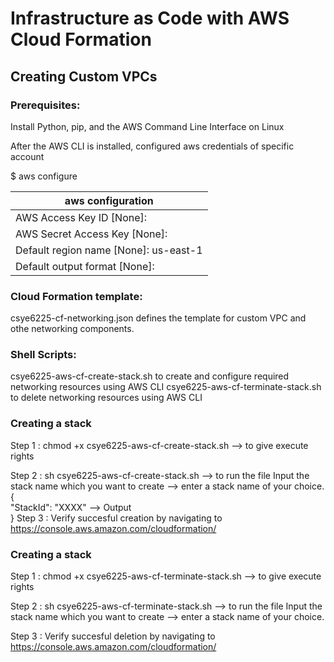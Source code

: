 # Infrastructure as Code with AWS Cloud Formation

## Creating Custom VPCs

### Prerequisites:

Install Python, pip, and the AWS Command Line Interface on Linux

After the AWS CLI is installed, configured aws credentials of specific account

$ aws configure

| aws configuration                                                                                                     | 
| ---                                                                                                                   | 
| AWS Access Key ID [None]:                                                                                             | 
| AWS Secret Access Key [None]:                                                                                         | 
| Default region name [None]: us-east-1                                                                                 | 
| Default output format [None]:                                                                                         | 

### Cloud Formation template:
csye6225-cf-networking.json defines the template for custom VPC and othe networking components.

### Shell Scripts:
csye6225-aws-cf-create-stack.sh to create and configure required networking resources using AWS CLI
csye6225-aws-cf-terminate-stack.sh to delete networking resources using AWS CLI

### Creating a stack

Step 1 : chmod +x csye6225-aws-cf-create-stack.sh        --> to give execute rights

Step 2 : sh csye6225-aws-cf-create-stack.sh              --> to run the file
         Input the stack name which you want to create   --> enter a stack name of your choice.
         {   
             "StackId": "XXXX"                           --> Output                                      
         }
Step 3 : Verify succesful creation by navigating to https://console.aws.amazon.com/cloudformation/


### Creating a stack

Step 1 : chmod +x csye6225-aws-cf-terminate-stack.sh        --> to give execute rights

Step 2 : sh csye6225-aws-cf-terminate-stack.sh              --> to run the file
         Input the stack name which you want to create      --> enter a stack name of your choice.
         
Step 3 : Verify succesful deletion by navigating to https://console.aws.amazon.com/cloudformation/